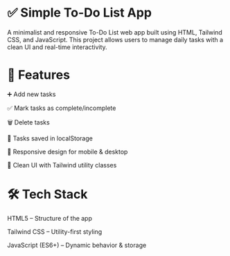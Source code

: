 # ✅ Simple To-Do List App
A minimalist and responsive To-Do List web app built using HTML, Tailwind CSS, and JavaScript. This project allows users to manage daily tasks with a clean UI and real-time interactivity.

# 🧩 Features
➕ Add new tasks

✅ Mark tasks as complete/incomplete

🗑️ Delete tasks

💾 Tasks saved in localStorage

📱 Responsive design for mobile & desktop

🎨 Clean UI with Tailwind utility classes

# 🛠️ Tech Stack
HTML5 – Structure of the app

Tailwind CSS – Utility-first styling

JavaScript (ES6+) – Dynamic behavior & storage

